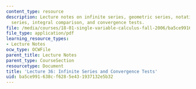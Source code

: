```yaml
---
content_type: resource
description: Lecture notes on infinite series, geometric series, notation, harmonic
  series, integral comparison, and convergence tests.
file: /media/courses/18-01-single-variable-calculus-fall-2006/ba5ce991638cf6285e431937132e5b32_lec36.pdf
file_type: application/pdf
learning_resource_types:
- Lecture Notes
ocw_type: OCWFile
parent_title: Lecture Notes
parent_type: CourseSection
resourcetype: Document
title: 'Lecture 36: Infinite Series and Convergence Tests'
uid: ba5ce991-638c-f628-5e43-1937132e5b32
---
```

